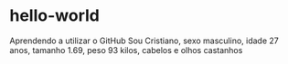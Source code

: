 # hello-world
Aprendendo a utilizar o GitHub
Sou Cristiano, sexo masculino, idade 27 anos, tamanho 1.69, peso 93 kilos, cabelos e olhos castanhos
